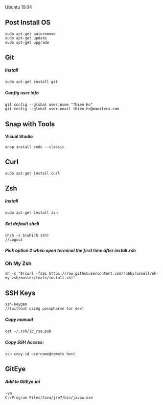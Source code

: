 Ubuntu 19.04

## Post Install OS
```
sudo apt-get autoremove
sudo apt-get update
sudo apt-get upgrade
```

## Git
##### Install
```
sudo apt-get install git
```
##### Config user info
```
git config --global user.name "Thien Ho"
git config --global user.email thien.ho@manifera.com
```

## Snap with Tools
#### Visual Studio
```
snap install code --classic
```

## Curl
```
sudo apt-get install curl
```

## Zsh
##### Install
```
sudo apt-get install zsh
```

##### Set default shell
```
chsh -s $(which zsh)
//Logout
```
##### Pick option 2 when open terminal the first time after install zsh

### Oh My Zsh
```
sh -c "$(curl -fsSL https://raw.githubusercontent.com/robbyrussell/oh-my-zsh/master/tools/install.sh)"
```


## SSH Keys
```
ssh-keygen
//(without using passpharse for dev)
```
##### Copy manual
```
cat ~/.ssh/id_rsa.pub
```
##### Copy SSH Access:
```
ssh-copy-id username@remote_host
```

## GitEye
##### Add to GitEye.ini
```
-vm
C:/Program Files/Java/jre7/bin/javaw.exe
```
